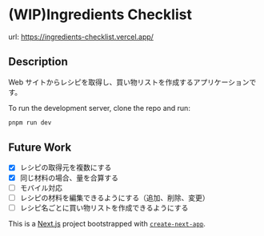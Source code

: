 # (WIP)Ingredients Checklist

url: <https://ingredients-checklist.vercel.app/>

## Description

Web サイトからレシピを取得し、買い物リストを作成するアプリケーションです。

To run the development server, clone the repo and run:

```bash
pnpm run dev
```

## Future Work

- [x] レシピの取得元を複数にする
- [x] 同じ材料の場合、量を合算する
- [ ] モバイル対応
- [ ] レシピの材料を編集できるようにする（追加、削除、変更）
- [ ] レシピ名ごとに買い物リストを作成できるようにする

This is a [Next.js](https://nextjs.org/) project bootstrapped with [`create-next-app`](https://github.com/vercel/next.js/tree/canary/packages/create-next-app).
